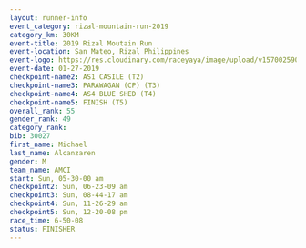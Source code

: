 ```yaml
---
layout: runner-info 
event_category: rizal-mountain-run-2019 
category_km: 30KM 
event-title: 2019 Rizal Moutain Run 
event-location: San Mateo, Rizal Philippines 
event-logo: https://res.cloudinary.com/raceyaya/image/upload/v1570025909/logo/rizal-mountain_gkfete.jpg 
event-date: 01-27-2019 
checkpoint-name2: AS1 CASILE (T2) 
checkpoint-name3: PARAWAGAN (CP) (T3) 
checkpoint-name4: AS4 BLUE SHED (T4) 
checkpoint-name5: FINISH (T5) 
overall_rank: 55
gender_rank: 49
category_rank: 
bib: 30027
first_name: Michael
last_name: Alcanzaren
gender: M
team_name: AMCI
start: Sun, 05-30-00 am
checkpoint2: Sun, 06-23-09 am
checkpoint3: Sun, 08-44-17 am
checkpoint4: Sun, 11-26-29 am
checkpoint5: Sun, 12-20-08 pm
race_time: 6-50-08
status: FINISHER
---
```

